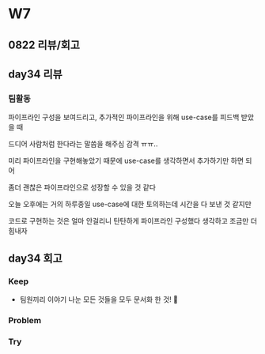 # W7

## 0822 리뷰/회고

## day34 리뷰
### 팀활동
파이프라인 구성을 보여드리고, 추가적인 파이프라인을 위해 use-case를 피드백 받았을 때

드디어 사람처럼 한다라는 말씀을 해주심 감격 ㅠㅠ..

미리 파이프라인을 구현해놓았기 때문에 use-case를 생각하면서 추가하기만 하면 되어

좀더 괜찮은 파이프라인으로 성장할 수 있을 것 같다

오늘 오후에는 거의 하루종일 use-case에 대한 토의하는데 시간을 다 보낸 것 같지만 

코드로 구현하는 것은 얼마 안걸리니 탄탄하게 파이프라인 구성했다 생각하고 조금만 더 힘내자
## day34 회고

### Keep
- 팀원끼리 이야기 나눈 모든 것들을 모두 문서화 한 것!

### Problem

### Try
